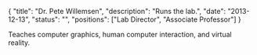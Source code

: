 {
	"title": "Dr. Pete Willemsen",
	"description": "Runs the lab.",
	"date": "2013-12-13",
	"status": "",
	"positions": ["Lab Director", "Associate Professor"]
}

Teaches computer graphics, human computer interaction, and virtual reality.
